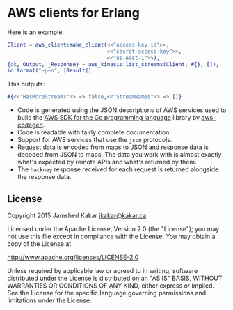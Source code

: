 # AWS clients for Erlang

Here is an example:

```erlang
Client = aws_client:make_client(<<"access-key-id">>,
                                <<"secret-access-key">>,
                                <<"us-east-1">>),
{ok, Output, _Response} = aws_kinesis:list_streams(Client, #{}, []),
io:format("~p~n", [Result]).
```

This outputs:

```erlang
#{<<"HasMoreStreams">> => false,<<"StreamNames">> => []}
```

* Code is generated using the JSON descriptions of AWS services used to build
  the [AWS SDK for the Go programming language](https://github.com/awslabs/aws-sdk-go/tree/master/apis) library by [aws-codegen](https://github.com/jkakar/aws-codegen).
* Code is readable with fairly complete documentation.
* Support for AWS services that use the `json` protocols.
* Request data is encoded from maps to JSON and response data is decoded from
  JSON to maps.  The data you work with is almost exactly what's expected by
  remote APIs and what's returned by them.
* The `hackney` response received for each request is returned alongside the
  response data.

## License

Copyright 2015 Jamshed Kakar <jkakar@kakar.ca>

Licensed under the Apache License, Version 2.0 (the "License");
you may not use this file except in compliance with the License.
You may obtain a copy of the License at

  http://www.apache.org/licenses/LICENSE-2.0

Unless required by applicable law or agreed to in writing, software
distributed under the License is distributed on an "AS IS" BASIS,
WITHOUT WARRANTIES OR CONDITIONS OF ANY KIND, either express or implied.
See the License for the specific language governing permissions and
limitations under the License.
